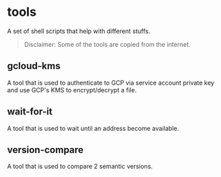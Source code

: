 # tools

A set of shell scripts that help with different stuffs.

> Disclaimer: Some of the tools are copied from the internet.

## gcloud-kms

A tool that is used to authenticate to GCP via service account private key and use GCP's KMS to encrypt/decrypt a file.

## wait-for-it

A tool that is used to wait until an address become available.

## version-compare

A tool that is used to compare 2 semantic versions.
